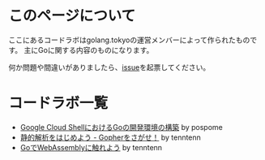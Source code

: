 # このページについて

ここにあるコードラボはgolang.tokyoの運営メンバーによって作られたものです。
主にGoに関する内容のものになります。

何か問題や間違いがありましたら、[issue](https://github.com/golangtokyo/codelab/issues)を起票してください。

# コードラボ一覧

* [Google Cloud ShellにおけるGoの開発環境の構築](./cloud-shell-go-setup?index=codelab) by pospome
* [静的解析をはじめよう - Gopherをさがせ！](./find-gophers?index=codelab) by tenntenn
* [GoでWebAssemblyに触れよう](./go-webassembly?index=codelab) by tenntenn
